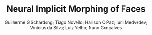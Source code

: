 ---
paperId: 34
author: Guilherme G Schardong; Tiago Novello; Hallison O Paz; Iurii Medvedev; Vinícius da Silva; Luiz Velho; Nuno Gonçalves
publicationauthor: Schardong, G. G. et al.
title: Neural Implicit Morphing of Faces
pdf: Guilherme_Schardong.pdf
poster: Guilherme_Schardong_Poster.pdf
type: Poster
topic: Image and video synthesis and generation
subtopic: Biometrics
link: https://research.latinxinai.org/papers/cvpr/2024/pdf/Guilherme_Schardong.pdf
conference: cvpr
year: 2024
tags: cvpr-2024-ea
location: Seattle WA, USA
---
